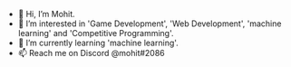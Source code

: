 - 👋 Hi, I’m Mohit.
- 👀 I’m interested in 'Game Development', 'Web Development', 'machine learning' and 'Competitive Programming'.
- 🌱 I’m currently learning 'machine learning'.
- 📫 Reach me on Discord @mohit#2086

<!---
Fuego-19/Fuego-19 is a ✨ special ✨ repository because its `README.md` (this file) appears on your GitHub profile.
You can click the Preview link to take a look at your changes.
--->
